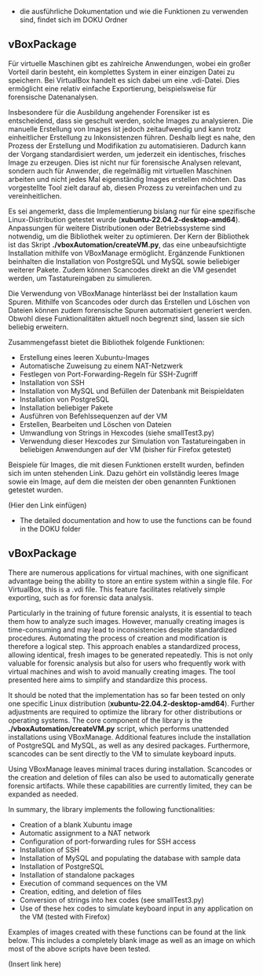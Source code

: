 - die ausführliche Dokumentation und wie die Funktionen zu verwenden sind, findet sich im DOKU Ordner

## vBoxPackage 

Für virtuelle Maschinen gibt es zahlreiche Anwendungen, wobei ein großer Vorteil darin besteht, ein komplettes System in einer einzigen Datei zu speichern. Bei VirtualBox handelt es sich dabei um eine .vdi-Datei. Dies ermöglicht eine relativ einfache Exportierung, beispielsweise für forensische Datenanalysen.

Insbesondere für die Ausbildung angehender Forensiker ist es entscheidend, dass sie geschult werden, solche Images zu analysieren. Die manuelle Erstellung von Images ist jedoch zeitaufwendig und kann trotz einheitlicher Erstellung zu Inkonsistenzen führen. Deshalb liegt es nahe, den Prozess der Erstellung und Modifikation zu automatisieren. Dadurch kann der Vorgang standardisiert werden, um jederzeit ein identisches, frisches Image zu erzeugen. Dies ist nicht nur für forensische Analysen relevant, sondern auch für Anwender, die regelmäßig mit virtuellen Maschinen arbeiten und nicht jedes Mal eigenständig Images erstellen möchten. Das vorgestellte Tool zielt darauf ab, diesen Prozess zu vereinfachen und zu vereinheitlichen.

Es sei angemerkt, dass die Implementierung bislang nur für eine spezifische Linux-Distribution getestet wurde (**xubuntu-22.04.2-desktop-amd64**). Anpassungen für weitere Distributionen oder Betriebssysteme sind notwendig, um die Bibliothek weiter zu optimieren. Der Kern der Bibliothek ist das Skript **./vboxAutomation/createVM.py**, das eine unbeaufsichtigte Installation mithilfe von VBoxManage ermöglicht. Ergänzende Funktionen beinhalten die Installation von PostgreSQL und MySQL sowie beliebiger weiterer Pakete. Zudem können Scancodes direkt an die VM gesendet werden, um Tastatureingaben zu simulieren.

Die Verwendung von VBoxManage hinterlässt bei der Installation kaum Spuren. Mithilfe von Scancodes oder durch das Erstellen und Löschen von Dateien können zudem forensische Spuren automatisiert generiert werden. Obwohl diese Funktionalitäten aktuell noch begrenzt sind, lassen sie sich beliebig erweitern.

Zusammengefasst bietet die Bibliothek folgende Funktionen:

- Erstellung eines leeren Xubuntu-Images
- Automatische Zuweisung zu einem NAT-Netzwerk
- Festlegen von Port-Forwarding-Regeln für SSH-Zugriff
- Installation von SSH
- Installation von MySQL und Befüllen der Datenbank mit Beispieldaten
- Installation von PostgreSQL
- Installation beliebiger Pakete
- Ausführen von Befehlssequenzen auf der VM
- Erstellen, Bearbeiten und Löschen von Dateien
- Umwandlung von Strings in Hexcodes (siehe smallTest3.py)
- Verwendung dieser Hexcodes zur Simulation von Tastatureingaben in beliebigen Anwendungen auf der VM (bisher für Firefox getestet)

Beispiele für Images, die mit diesen Funktionen erstellt wurden, befinden sich im unten stehenden Link. Dazu gehört ein vollständig leeres Image sowie ein Image, auf dem die meisten der oben genannten Funktionen getestet wurden.

(Hier den Link einfügen)

- The detailed documentation and how to use the functions can be found in the DOKU folder

## vBoxPackage 

There are numerous applications for virtual machines, with one significant advantage being the ability to store an entire system within a single file. For VirtualBox, this is a .vdi file. This feature facilitates relatively simple exporting, such as for forensic data analysis.

Particularly in the training of future forensic analysts, it is essential to teach them how to analyze such images. However, manually creating images is time-consuming and may lead to inconsistencies despite standardized procedures. Automating the process of creation and modification is therefore a logical step. This approach enables a standardized process, allowing identical, fresh images to be generated repeatedly. This is not only valuable for forensic analysis but also for users who frequently work with virtual machines and wish to avoid manually creating images. The tool presented here aims to simplify and standardize this process.

It should be noted that the implementation has so far been tested on only one specific Linux distribution (**xubuntu-22.04.2-desktop-amd64**). Further adjustments are required to optimize the library for other distributions or operating systems. The core component of the library is the **./vboxAutomation/createVM.py** script, which performs unattended installations using VBoxManage. Additional features include the installation of PostgreSQL and MySQL, as well as any desired packages. Furthermore, scancodes can be sent directly to the VM to simulate keyboard inputs.

Using VBoxManage leaves minimal traces during installation. Scancodes or the creation and deletion of files can also be used to automatically generate forensic artifacts. While these capabilities are currently limited, they can be expanded as needed.

In summary, the library implements the following functionalities:

- Creation of a blank Xubuntu image
- Automatic assignment to a NAT network
- Configuration of port-forwarding rules for SSH access
- Installation of SSH
- Installation of MySQL and populating the database with sample data
- Installation of PostgreSQL
- Installation of standalone packages
- Execution of command sequences on the VM
- Creation, editing, and deletion of files
- Conversion of strings into hex codes (see smallTest3.py)
- Use of these hex codes to simulate keyboard input in any application on the VM (tested with Firefox)

Examples of images created with these functions can be found at the link below. This includes a completely blank image as well as an image on which most of the above scripts have been tested.

(Insert link here)
